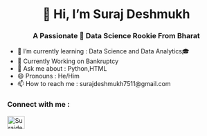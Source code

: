 <h1 align="center">👋 Hi, I’m Suraj Deshmukh </h1>
<h3 align="center"> A Passionate 🙋 Data Science Rookie From Bharat </h3>

<ul>
<li>🌱 I’m currently learning : Data Science and Data Analytics🎓</li>
<li>📓 Currently Working on Bankruptcy </li>
<li>🙋 Ask me about : Python,HTML  </li>
<li>😄 Pronouns : He/Him</li>
<li>📫 How to reach me : surajdeshmukh7511@gmail.com</li>
</ul>

<h3 align="left">Connect with me :</h3>
<p align="left">
<a href="https://www.linkedin.com/in/suraj-deahmukh-392878294" target="blank">
  <img align="center" src="https://raw.githubusercontent.com/rahuldkjain/github-profile-readme-generator/master/src/images/icons/Social/linked-in-alt.svg" alt="Surajdeshmukh" height="30" width="40" /></a>
</p>

